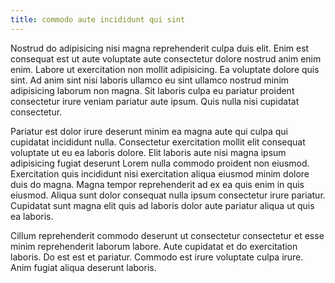 ```yaml
---
title: commodo aute incididunt qui sint
---
```


Nostrud do adipisicing nisi magna reprehenderit culpa duis elit. Enim est consequat est ut aute voluptate aute consectetur dolore nostrud anim enim enim. Labore ut exercitation non mollit adipisicing. Ea voluptate dolore quis sint. Ad anim sint nisi laboris ullamco eu sint ullamco nostrud minim adipisicing laborum non magna. Sit laboris culpa eu pariatur proident consectetur irure veniam pariatur aute ipsum. Quis nulla nisi cupidatat consectetur.

Pariatur est dolor irure deserunt minim ea magna aute qui culpa qui cupidatat incididunt nulla. Consectetur exercitation mollit elit consequat voluptate ut eu ea laboris dolore. Elit laboris aute nisi magna ipsum adipisicing fugiat deserunt Lorem nulla commodo proident non eiusmod. Exercitation quis incididunt nisi exercitation aliqua eiusmod minim dolore duis do magna. Magna tempor reprehenderit ad ex ea quis enim in quis eiusmod. Aliqua sunt dolor consequat nulla ipsum consectetur irure pariatur. Cupidatat sunt magna elit quis ad laboris dolor aute pariatur aliqua ut quis ea laboris.

Cillum reprehenderit commodo deserunt ut consectetur consectetur et esse minim reprehenderit laborum labore. Aute cupidatat et do exercitation laboris. Do est est et pariatur. Commodo est irure voluptate culpa irure. Anim fugiat aliqua deserunt laboris.